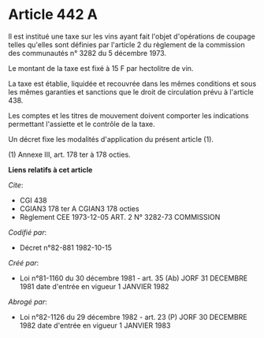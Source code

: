 # Article 442 A

Il est institué une taxe sur les vins ayant fait l'objet d'opérations de coupage telles qu'elles sont définies par l'article
2 du règlement de la commission des communautés n° 3282 du 5 décembre 1973.

Le montant de la taxe est fixé à 15 F par hectolitre de vin.

La taxe est établie, liquidée et recouvrée dans les mêmes conditions et sous les mêmes garanties et sanctions que le droit de
circulation prévu à l'article 438.

Les comptes et les titres de mouvement doivent comporter les indications permettant l'assiette et le contrôle de la taxe.

Un décret fixe les modalités d'application du présent article (1).

(1) Annexe III, art. 178 ter à 178 octies.

**Liens relatifs à cet article**

_Cite_:

  - CGI 438
  - CGIAN3 178 ter A CGIAN3 178 octies
  - Règlement CEE 1973-12-05 ART. 2 N° 3282-73 COMMISSION

_Codifié par_:

  - Décret n°82-881 1982-10-15

_Créé par_:

  - Loi n°81-1160 du 30 décembre 1981 - art. 35 (Ab) JORF 31 DECEMBRE 1981 date d'entrée en vigueur 1 JANVIER 1982

_Abrogé par_:

  - Loi n°82-1126 du 29 décembre 1982 - art. 23 (P) JORF 30 DECEMBRE 1982 date d'entrée en vigueur 1 JANVIER 1983
